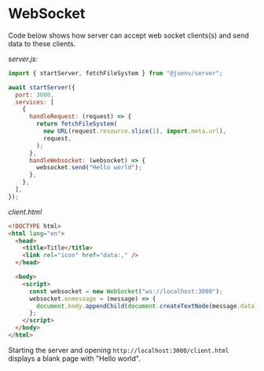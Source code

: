 # WebSocket

Code below shows how server can accept web socket clients(s) and send data to these clients.

_server.js:_

```js
import { startServer, fetchFileSystem } from "@jsenv/server";

await startServer({
  port: 3000,
  services: [
    {
      handleRequest: (request) => {
        return fetchFileSystem(
          new URL(request.resource.slice(1), import.meta.url),
          request,
        );
      },
      handleWebsocket: (websocket) => {
        websocket.send("Hello world");
      },
    },
  ],
});
```

_client.html_

```html
<!DOCTYPE html>
<html lang="en">
  <head>
    <title>Title</title>
    <link rel="icon" href="data:," />
  </head>

  <body>
    <script>
      const websocket = new WebSocket("ws://localhost:3000");
      websocket.onmessage = (message) => {
        document.body.appendChild(document.createTextNode(message.data));
      };
    </script>
  </body>
</html>
```

Starting the server and opening `http://localhost:3000/client.html` displays a blank page with "Hello world".
